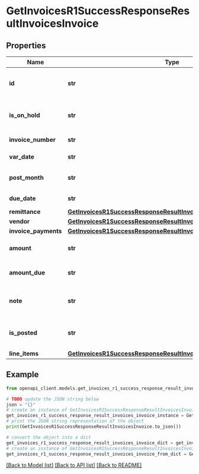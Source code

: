 # GetInvoicesR1SuccessResponseResultInvoicesInvoice


## Properties

Name | Type | Description | Notes
------------ | ------------- | ------------- | -------------
**id** | **str** | Unique identifier for the invoice | 
**is_on_hold** | **str** | Flag indicating if the invoice is on hold | 
**invoice_number** | **str** | Invoice number | 
**var_date** | **str** | Invoice date | 
**post_month** | **str** | The month the invoice was posted | 
**due_date** | **str** | Due date of the invoice | 
**remittance** | [**GetInvoicesR1SuccessResponseResultInvoicesInvoiceRemittance**](GetInvoicesR1SuccessResponseResultInvoicesInvoiceRemittance.md) |  | 
**vendor** | [**GetInvoicesR1SuccessResponseResultInvoicesInvoiceVendor**](GetInvoicesR1SuccessResponseResultInvoicesInvoiceVendor.md) |  | 
**invoice_payments** | [**GetInvoicesR1SuccessResponseResultInvoicesInvoiceInvoicePayments**](GetInvoicesR1SuccessResponseResultInvoicesInvoiceInvoicePayments.md) |  | 
**amount** | **str** | Total invoice amount | 
**amount_due** | **str** | Amount due on the invoice | 
**note** | **str** | Additional note regarding the invoice | 
**is_posted** | **str** | Flag indicating if the invoice is posted | 
**line_items** | [**GetInvoicesR1SuccessResponseResultInvoicesInvoiceLineItems**](GetInvoicesR1SuccessResponseResultInvoicesInvoiceLineItems.md) |  | 

## Example

```python
from openapi_client.models.get_invoices_r1_success_response_result_invoices_invoice import GetInvoicesR1SuccessResponseResultInvoicesInvoice

# TODO update the JSON string below
json = "{}"
# create an instance of GetInvoicesR1SuccessResponseResultInvoicesInvoice from a JSON string
get_invoices_r1_success_response_result_invoices_invoice_instance = GetInvoicesR1SuccessResponseResultInvoicesInvoice.from_json(json)
# print the JSON string representation of the object
print(GetInvoicesR1SuccessResponseResultInvoicesInvoice.to_json())

# convert the object into a dict
get_invoices_r1_success_response_result_invoices_invoice_dict = get_invoices_r1_success_response_result_invoices_invoice_instance.to_dict()
# create an instance of GetInvoicesR1SuccessResponseResultInvoicesInvoice from a dict
get_invoices_r1_success_response_result_invoices_invoice_from_dict = GetInvoicesR1SuccessResponseResultInvoicesInvoice.from_dict(get_invoices_r1_success_response_result_invoices_invoice_dict)
```
[[Back to Model list]](../README.md#documentation-for-models) [[Back to API list]](../README.md#documentation-for-api-endpoints) [[Back to README]](../README.md)


